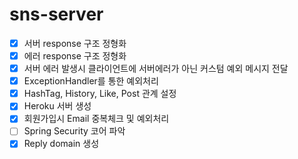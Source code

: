 # sns-server

-   [x] 서버 response 구조 정형화
-   [x] 에러 response 구조 정형화
-   [x] 서버 에러 발생시 클라이언트에 서버에러가 아닌 커스텀 예외 메시지 전달
-   [x] ExceptionHandler를 통한 예외처리
-   [x] HashTag, History, Like, Post 관계 설정
-   [x] Heroku 서버 생성
-   [x] 회원가입시 Email 중복체크 및 예외처리
-   [ ] Spring Security 코어 파악
-   [x] Reply domain 생성
